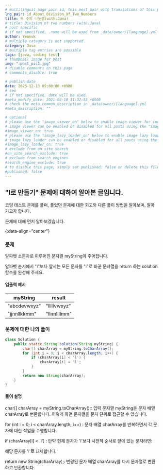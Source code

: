 ```yaml
---
# multilingual page pair id, this must pair with translations of this page. (This name must be unique)
lng_pair: id_About_Division_Of_Two_Numbers
title: 두 수의 나눗셈(with.Java)
# title: Division of two numbers (with.Java)
# post specific
# if not specified, .name will be used from _data/owner/[language].yml
author: Yeonuk
# multiple category is not supported
category: Java
# multiple tag entries are possible
tags: [java, coding test]
# thumbnail image for post
img: ":post_pic1.jpg"
# disable comments on this page
# comments_disable: true

# publish date
date: 2023-12-13 09:00:00 +0900
# seo
# if not specified, date will be used.
#meta_modify_date: 2021-08-10 11:32:53 +0900
# check the meta_common_description in _data/owner/[language].yml
#meta_description: ""

# optional
# please use the "image_viewer_on" below to enable image viewer for individual pages or posts (_posts/ or [language]/_posts folders).
# image viewer can be enabled or disabled for all posts using the "image_viewer_posts: true" setting in _data/conf/main.yml.
#image_viewer_on: true
# please use the "image_lazy_loader_on" below to enable image lazy loader for individual pages or posts (_posts/ or [language]/_posts folders).
# image lazy loader can be enabled or disabled for all posts using the "image_lazy_loader_posts: true" setting in _data/conf/main.yml.
#image_lazy_loader_on: true
# exclude from on site search
#on_site_search_exclude: true
# exclude from search engines
#search_engine_exclude: true
# to disable this page, simply set published: false or delete this file
#published: false
---
```


<!-- outline-start -->

## "l로 만들기" 문제에 대하여 알아본 글입니다.

코딩 테스트 문제를 풀며, 풀었던 문제에 대한 회고와 다른 풀이 방법을 알아보며, 알아가고자 합니다.

문제에 대해 먼저 알아보겠습니다.

{:data-align="center"}

<!-- outline-end -->

### 문제

알파벳 소문자로 이루어진 문자열 myString이 주어집니다.

알파벳 순서에서 "l"보다 앞서는 모든 문자를 "l"로 바꾼 문자열을 return 하는 solution 함수를 완성해 주세요.

#### 입출력 예시

| myString     | result       |
| ------------ | ------------ |
| "abcdevwxyz" | "lllllvwxyz" |
| "jjnnllkkmm" | "llnnllllmm" |

### 문제에 대한 나의 풀이

```java
class Solution {
    public static String solution(String myString) {
        char[] charArray = myString.toCharArray();
        for (int i = 0; i < charArray.length; i++) {
            if (charArray[i] < 'l') {
                charArray[i] = 'l';
            }
        }
        return new String(charArray);
    }
}
```

#### 풀이 설명

char[] charArray = myString.toCharArray();: 입력 문자열 myString을 문자 배열 charArray로 변환합니다. 이렇게 하면 문자열을 문자 단위로 접근할 수 있습니다.

for (int i = 0; i < charArray.length; i++) : 문자 배열 charArray를 반복하면서 각 문자에 대한 작업을 수행합니다.

if (charArray[i] < 'l') : 만약 현재 문자가 'l'보다 사전적 순서로 앞에 있는 문자라면:

해당 문자를 'l'로 대체합니다.

return new String(charArray);: 변경된 문자 배열 charArray를 다시 문자열로 변환하고 반환합니다.
